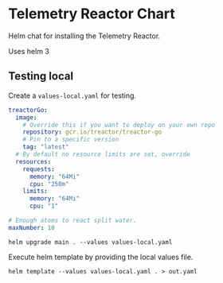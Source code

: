 # Telemetry Reactor Chart

Helm chat for installing the Telemetry Reactor.

Uses helm 3

## Testing local

Create a `values-local.yaml` for testing.

```yaml
treactorGo:
  image:
    # Override this if you want to deploy on your own repo
    repository: gcr.io/treactor/treactor-go
    # Pin to a specific version
    tag: "latest"
  # By default no resource limits are set, override
  resources:
    requests:
      memory: "64Mi"
      cpu: "250m"
    limits:
      memory: "64Mi"
      cpu: "1"

# Enough atoms to react split water.
maxNumber: 10 
```


`helm upgrade main . --values values-local.yaml`



Execute helm template by providing the local values file.

`helm template --values values-local.yaml . > out.yaml`

